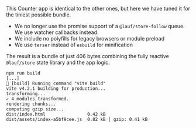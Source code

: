 This Counter app is identical to the other ones, but here we have tuned it for the tiniest possible bundle.

- We no longer use the promise support of a `@lauf/store-follow` queue. We use watcher callbacks instead.
- We include no polyfills for legacy browsers or module preload
- We use `terser` instead of `esbuild` for minification

The result is a bundle of just 406 bytes combining the fully reactive `@lauf/store` state library and the app logic.

```
npm run build
[...]
🏃 [build] Running command "vite build"
vite v4.2.1 building for production...
transforming...
✓ 4 modules transformed.
rendering chunks...
computing gzip size...
dist/index.html                0.42 kB
dist/assets/index-a5bf9cee.js  0.82 kB │ gzip: 0.41 kB
```
